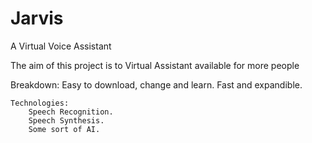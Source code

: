 # Jarvis
 A Virtual Voice Assistant

 The aim of this project is to Virtual Assistant available for more people

 Breakdown:
    Easy to download, change and learn.
    Fast and expandible.   

    Technologies:
        Speech Recognition.
        Speech Synthesis.
        Some sort of AI.    
